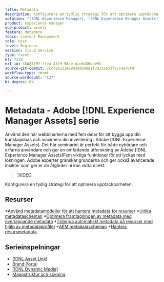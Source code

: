 ```yaml
---
title: Metadata
description: Konfigurera en tydlig strategi för att optimera upptäckbarheten
solution: "[!DNL Experience Manager], [!DNL Experience Manager Assets]"
product: experience manager
sub-product: assets
feature: Metadata
topic: Content Management
role: User
level: Beginner
version: Cloud Service
type: Event
kt: 7339
exl-id: 35b85f97-ffe4-43f9-98ae-dae0d36bae91
source-git-commit: 2cc786333e88439d68bd1f7d332e53f8714a76f9
workflow-type: tm+mt
source-wordcount: '127'
ht-degree: 0%

---
```


# Metadata - Adobe [!DNL Experience Manager Assets] serie

Använd den här webbinarierna med fem delar för att bygga upp din kunskapsbas och maximera din investering i Adobe [!DNL Experience Manager Assets]. Det här seminariet är perfekt för både nybörjare och erfarna användare och ger en omfattande utforskning av Adobe [!DNL Experience Manager Assets]Fem viktiga funktioner för att lyckas med lösningen. Adobe experter granskar grunderna och ger också avancerade insikter som ger er de åtgärder ni kan vidta direkt.

>[!VIDEO](https://video.tv.adobe.com/v/332134/?quality=12&learn=on&hidetitle=true)

Konfigurera en tydlig strategi för att optimera upptäckbarheten.

## Resurser

*[Använd metadatamodeller för att hantera metadata för resurser](https://experienceleague.adobe.com/en/docs/experience-manager-learn/assets/authoring/metadata)
*[Utöka metadatascheman](https://experienceleague.adobe.com/en/docs/experience-manager-learn/assets/configuring/metadata-schemas)
*[Optimera framtagningen av metadata med överlappande metadata](https://experienceleague.adobe.com/en/docs/experience-manager-learn/assets/metadata/cascade-metadata-feature-video-use)
*[Tillämpa automatiskt metadata på resurser med hjälp av metadataprofiler](https://experienceleague.adobe.com/en/docs/experience-manager-learn/assets/configuring/metadata-profiles)
*[AEM metadatascheman](https://experienceleague.adobe.com/en/docs/experience-manager-65/content/assets/administer/metadata-schemas#administer)
*[Hantera resursmetadata](https://experienceleague.adobe.com/en/docs/experience-manager-65/content/assets/using/metadata#RegisteringacustomnamespacewithinAEM)

## Serieinspelningar

* [[!DNL Asset Link]](asset-link.md)
* [Brand Portal](brand-portal.md)
* [[!DNL Dynamic Media]](dynamic-media.md)
* [Mappstruktur och sökning](folder-structure-search.md)
